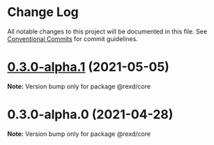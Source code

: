 # Change Log

All notable changes to this project will be documented in this file.
See [Conventional Commits](https://conventionalcommits.org) for commit guidelines.

# [0.3.0-alpha.1](https://github.com/alibaba/rex-design/compare/@rexd/core@0.3.0-alpha.0...@rexd/core@0.3.0-alpha.1) (2021-05-05)

**Note:** Version bump only for package @rexd/core





# 0.3.0-alpha.0 (2021-04-28)

**Note:** Version bump only for package @rexd/core
